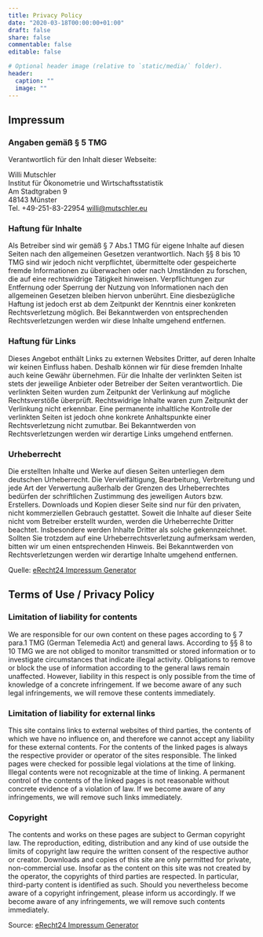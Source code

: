 ```yaml
---
title: Privacy Policy
date: "2020-03-18T00:00:00+01:00"
draft: false
share: false
commentable: false
editable: false

# Optional header image (relative to `static/media/` folder).
header:
  caption: ""
  image: ""
---
```


## Impressum

### Angaben gemäß § 5 TMG
Verantwortlich für den Inhalt dieser Webseite:   

Willi Mutschler  
Institut für Ökonometrie und Wirtschaftsstatistik  
Am Stadtgraben 9  
48143 Münster  
Tel. +49-251-83-22954
[willi@mutschler.eu](mailto:willi@mutschler.eu)

### Haftung für Inhalte
Als Betreiber sind wir gemäß § 7 Abs.1 TMG für eigene Inhalte auf diesen Seiten nach den allgemeinen Gesetzen verantwortlich. Nach §§ 8 bis 10 TMG sind wir jedoch nicht verpflichtet, übermittelte oder gespeicherte fremde Informationen zu überwachen oder nach Umständen zu forschen, die auf eine rechtswidrige Tätigkeit hinweisen.
Verpflichtungen zur Entfernung oder Sperrung der Nutzung von Informationen nach den allgemeinen Gesetzen bleiben hiervon unberührt. Eine diesbezügliche Haftung ist jedoch erst ab dem Zeitpunkt der Kenntnis einer konkreten Rechtsverletzung möglich. Bei Bekanntwerden von entsprechenden Rechtsverletzungen werden wir diese Inhalte umgehend entfernen.

### Haftung für Links
Dieses Angebot enthält Links zu externen Websites Dritter, auf deren Inhalte wir keinen Einfluss haben. Deshalb können wir für diese fremden Inhalte auch keine Gewähr übernehmen. Für die Inhalte der verlinkten Seiten ist stets der jeweilige Anbieter oder Betreiber der Seiten verantwortlich. Die verlinkten Seiten wurden zum Zeitpunkt der Verlinkung auf mögliche Rechtsverstöße überprüft. Rechtswidrige Inhalte waren zum Zeitpunkt der Verlinkung nicht erkennbar.
Eine permanente inhaltliche Kontrolle der verlinkten Seiten ist jedoch ohne konkrete Anhaltspunkte einer Rechtsverletzung nicht zumutbar. Bei Bekanntwerden von Rechtsverletzungen werden wir derartige Links umgehend entfernen.

### Urheberrecht
Die erstellten Inhalte und Werke auf diesen Seiten unterliegen dem deutschen Urheberrecht. Die Vervielfältigung, Bearbeitung, Verbreitung und jede Art der Verwertung außerhalb der Grenzen des Urheberrechtes bedürfen der schriftlichen Zustimmung des jeweiligen Autors bzw. Erstellers. Downloads und Kopien dieser Seite sind nur für den privaten, nicht kommerziellen Gebrauch gestattet. Soweit die Inhalte auf dieser Seite nicht vom Betreiber erstellt wurden, werden die Urheberrechte Dritter beachtet. Insbesondere werden Inhalte Dritter als solche gekennzeichnet. Sollten Sie trotzdem auf eine Urheberrechtsverletzung aufmerksam werden, bitten wir um einen entsprechenden Hinweis. Bei Bekanntwerden von Rechtsverletzungen werden wir derartige Inhalte umgehend entfernen.

Quelle: [eRecht24 Impressum Generator](https://www.e-recht24.de/impressum-generator.html)



## Terms of Use / Privacy Policy


### Limitation of liability for contents
We are responsible for our own content on these pages according to § 7 para.1 TMG (German Telemedia Act) and general laws. According to §§ 8 to 10 TMG we are not obliged to monitor transmitted or stored information or to investigate circumstances that indicate illegal activity.
Obligations to remove or block the use of information according to the general laws remain unaffected. However, liability in this respect is only possible from the time of knowledge of a concrete infringement. If we become aware of any such legal infringements, we will remove these contents immediately.


### Limitation of liability for external links

This site contains links to external websites of third parties, the contents of which we have no influence on, and therefore we cannot accept any liability for these external contents. For the contents of the linked pages is always the respective provider or operator of the sites responsible. The linked pages were checked for possible legal violations at the time of linking. Illegal contents were not recognizable at the time of linking.
A permanent control of the contents of the linked pages is not reasonable without concrete evidence of a violation of law. If we become aware of any infringements, we will remove such links immediately.


### Copyright

The contents and works on these pages are subject to German copyright law. The reproduction, editing, distribution and any kind of use outside the limits of copyright law require the written consent of the respective author or creator. Downloads and copies of this site are only permitted for private, non-commercial use.
Insofar as the content on this site was not created by the operator, the copyrights of third parties are respected. In particular, third-party content is identified as such. Should you nevertheless become aware of a copyright infringement, please inform us accordingly. If we become aware of any infringements, we will remove such contents immediately.


Source: [eRecht24 Impressum Generator](https://www.e-recht24.de/impressum-generator.html)

